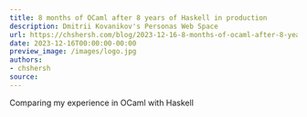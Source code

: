 ```yaml
---
title: 8 months of OCaml after 8 years of Haskell in production
description: Dmitrii Kovanikov's Personas Web Space
url: https://chshersh.com/blog/2023-12-16-8-months-of-ocaml-after-8-years-of-haskell.html
date: 2023-12-16T00:00:00-00:00
preview_image: /images/logo.jpg
authors:
- chshersh
source:
---
```


Comparing my experience in OCaml with Haskell

